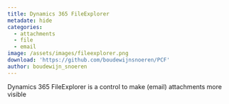 ```yaml
---
title: Dynamics 365 FileExplorer
metadate: hide
categories:
  - attachments
  - file
  - email
image: /assets/images/fileexplorer.png
download: 'https://github.com/boudewijnsnoeren/PCF'
author: boudewijn_snoeren
---
```


Dynamics 365 FileExplorer is a control to make (email) attachments more visible
